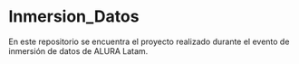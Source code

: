 # Inmersion_Datos
En este repositorio se encuentra el proyecto realizado durante el evento de inmersión de datos de ALURA Latam.
